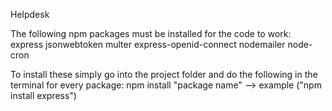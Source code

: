 Helpdesk

The following npm packages must be installed for the code to work:
express
jsonwebtoken
multer
express-openid-connect
nodemailer
node-cron

To install these simply go into the project folder and do the following in the terminal for every package:
npm install "package name" --> example ("npm install express")
